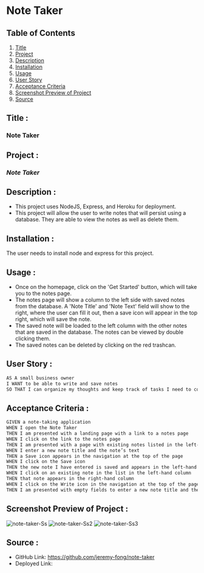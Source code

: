 # Note Taker

## Table of Contents
1. [Title](#title)
2. [Project](#project)
3. [Description](#description)
4. [Installation](#installation)
5. [Usage](#usage)
6. [User Story](#user-story)
7. [Acceptance Criteria](#acceptance-criteria)
8. [Screenshot Preview of Project](#screenshot-preview-of-project)
9. [Source](#source)

## Title :
### Note Taker

## Project :
### *Note Taker*

## Description :
* This project uses NodeJS, Express, and Heroku for deployment.
* This project will allow the user to write notes that will persist using a database. They are able to view the notes as well as delete them.

## Installation :
The user needs to install node and express for this project. 

## Usage :
- Once on the homepage, click on the 'Get Started' button, which will take you to the notes page.
- The notes page will show a column to the left side with saved notes from the database. A 'Note Title' and 'Note Text' field will show to the right, where the user can fill it out, then a save icon will appear in the top right, which will save the note. 
- The saved note will be loaded to the left column with the other notes that are saved in the database. The notes can be viewed by double clicking them. 
- The saved notes can be deleted by clicking on the red trashcan. 

## User Story :
```md
AS A small business owner
I WANT to be able to write and save notes
SO THAT I can organize my thoughts and keep track of tasks I need to complete
```

## Acceptance Criteria :
```md
GIVEN a note-taking application
WHEN I open the Note Taker
THEN I am presented with a landing page with a link to a notes page
WHEN I click on the link to the notes page
THEN I am presented with a page with existing notes listed in the left-hand column, plus empty fields to enter a new note title and the note’s text in the right-hand column
WHEN I enter a new note title and the note’s text
THEN a Save icon appears in the navigation at the top of the page
WHEN I click on the Save icon
THEN the new note I have entered is saved and appears in the left-hand column with the other existing notes
WHEN I click on an existing note in the list in the left-hand column
THEN that note appears in the right-hand column
WHEN I click on the Write icon in the navigation at the top of the page
THEN I am presented with empty fields to enter a new note title and the note’s text in the right-hand column
```


## Screenshot Preview of Project :
![note-taker-Ss](https://user-images.githubusercontent.com/112743562/213066119-4818b3ff-be5e-4904-b8bc-e39a204cacde.jpg)
![note-taker-Ss2](https://user-images.githubusercontent.com/112743562/213066344-9df1a96d-8f66-458c-af75-ab23fe0daa86.jpg)
![note-taker-Ss3](https://user-images.githubusercontent.com/112743562/213066230-f7cb4350-51e4-457d-9cad-6129c295bf77.jpg)


## Source :
- GitHub Link: https://github.com/jeremy-fong/note-taker
- Deployed Link:
